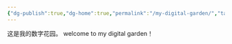 ```yaml
---
{"dg-publish":true,"dg-home":true,"permalink":"/my-digital-garden/","tags":"gardenEntry","dgPassFrontmatter":true}
---
```



这是我的数字花园。
welcome to my digital garden！